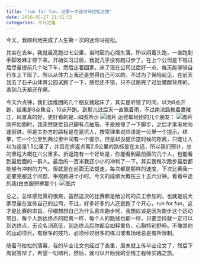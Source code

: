 ```yaml
---
title: "run for fun，记第一次迷你马拉松之旅"
date: 2016-05-27 21:51:53
categories: 平凡之路
---
```

今天，我顺利地完成了人生第一次的迷你马拉松。

其实在去年，我就最高跑过七公里，当时因为心情失落，所以闷着头跑，一直跑到手脚发麻才停下来。开始实习过后，我就几乎没有跑过步了。在上个公司是下班过后尽量提前几个站下车，然后走着回家。来了现在公司过后好一点，每天能够骑自行车上下班了。所以从体力上我还是觉得自己可以的。不过为了保险起见，在前天我去了石子山体育公园试跑了一下，感觉还不错，只不过跑完了过后腰酸背疼的。直到几天都还在痛。

今天六点钟，我们运维团的几个朋友就起床了，其实是听错了时间，以为8点开跑，结果是8点集合，10点开跑。到那儿过后天一直飘着雨，不过南滨路挨着嘉陵江，风景真的好，更好看的是...如图所示
![图片](http://7xnc86.com1.z0.glb.clouddn.com/run-for-fun_0.JPG)
运维取经团的几个朋友：
![图片](http://7xnc86.com1.z0.glb.clouddn.com/run-for-fun_1.JPG)
刚开始跑时，我突然感觉自己脚有点抽筋，于是放慢了一下脚步，之后才渐渐地匀速前进，但是主办方的路标是在是坑人，按常理来说应该是一公里一个提示，结果，它一个公里到两公里中间有一个提示，但是却没提示这时候的距离，只能让人以为这是1.5公里了，并且在折返点离2.5公里的路标是在太远，所以我们预计，总的里程大概在六公里多。折返跑有一个好处是，你能看到最前面的几个人，也能看到最后面的一群人。最后的一百米我还小小的冲刺了一下。其实我每次跑步最后都能够有冲刺的力气，但就是在前面无法提速，每次都是那样的速度，下次比赛我一定要克服这个问题，争取跑进半小时。今天的成绩大概在三十五六分钟。看看中途的我(白衣服短裤那个):
![图片](http://7xnc86.com1.z0.glb.clouddn.com/run-for-fun_2.JPG)

总之，总体感觉真的很爽，虽然这次的比赛都是给公司的员工参加的，也就是说大家尽量在宣传自己的公司，不过，好多好多的人还是跑了个开心，run for fun，这才是比赛的宗旨。仔细想想自己为什么喜欢跑步呢，我想应该是因为跑步这个运动项目，每个人到达终点的距离一样，每个人的路线也都一样，只要坚持就一定可以到达终点，无论名词高低，到达终点后你都会如释重负，心胸特别舒畅。不像其他的运动项目，有很多的技巧、必须经过很多的练习或者场地总是有所限制。

随着马拉松的落幕，我的毕业论文也经过了查重，周末就上传毕业论文了，然后下周就答辩了，希望一切顺利，然后，就可以开始我的全栈工程师实践之旅。
